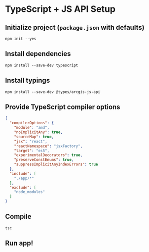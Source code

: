 # TypeScript + JS API Setup

## Initialize project (`package.json` with defaults)

```
npm init --yes
```

## Install dependencies

```
npm install --save-dev typescript
```

## Install typings

```
npm install --save-dev @types/arcgis-js-api
```

## Provide TypeScript compiler options

```json
{
  "compilerOptions": {
    "module": "amd",
    "noImplicitAny": true,
    "sourceMap": true,
    "jsx": "react",
    "reactNamespace": "jsxFactory",
    "target": "es5",
    "experimentalDecorators": true,
    "preserveConstEnums": true,
    "suppressImplicitAnyIndexErrors": true
  },
  "include": [
    "./app/*"
  ],
  "exclude": [
    "node_modules"
  ]
}
```

## Compile

```
tsc
```

## Run app!
